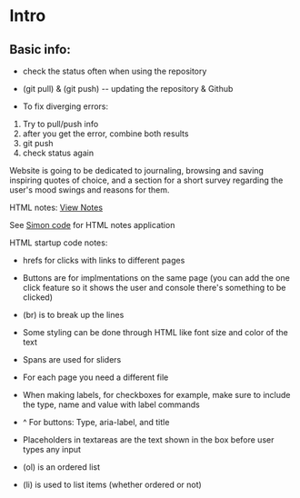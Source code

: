  # Intro
 ## Basic info:

- check the status often when using the repository 

- (git pull) & (git push) -- updating the repository & Github

- To fix diverging errors:
1) Try to pull/push info
2) after you get the error, combine both results
3) git push
4) check status again

Website is going to be dedicated to journaling, browsing and saving inspiring quotes of choice, and a section for a short survey regarding the user's mood swings and reasons for them.

HTML notes: [View Notes](HTML_notes.md)

See [Simon code](simon-html) for HTML notes application

HTML startup code notes:

- hrefs for clicks with links to different pages

- Buttons are for implmentations on the same page (you can add the one click feature so it shows the user and console there's something to be clicked)

- (br) is to break up the lines

- Some styling can be done through HTML like font size and color of the text

- Spans are used for sliders

- For each page you need a different file

- When making labels, for checkboxes for example, make sure to include the type, name and value with label commands

- ^ For buttons: Type, aria-label, and title

- Placeholders in textareas are the text shown in the box before user types any input

- (ol) is an ordered list

- (li) is used to list items (whether ordered or not)
